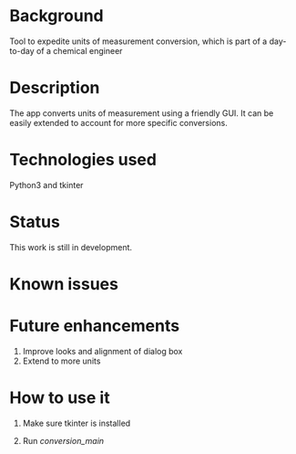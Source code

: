 # Background
Tool to expedite units of measurement conversion, which is part of a day-to-day of a chemical engineer


# Description
The app converts units of measurement using a friendly GUI. It can be easily extended to account for more specific conversions.
	
	
# Technologies used
Python3 and tkinter


# Status
This work is still in development.


# Known issues


# Future enhancements
1. Improve looks and alignment of dialog box
2. Extend to more units


# How to use it
1. Make sure tkinter is installed

2. Run *conversion_main*